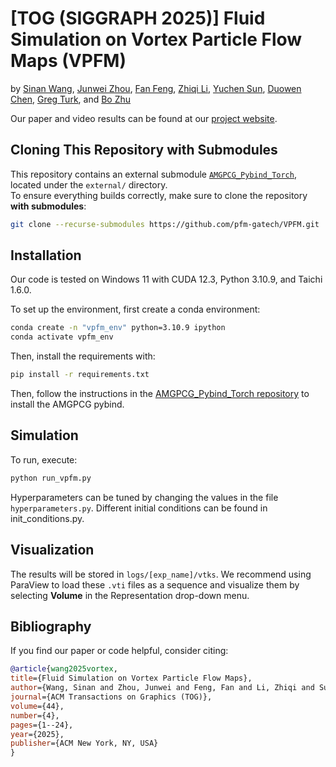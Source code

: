# [TOG (SIGGRAPH 2025)] Fluid Simulation on Vortex Particle Flow Maps (VPFM)

by [Sinan Wang](https://sinanw.com), [Junwei Zhou](https://zjw49246.github.io/website/), [Fan Feng](https://sking8.github.io/), [Zhiqi Li](https://zhiqili-cg.github.io/), [Yuchen Sun](https://yuchen-sun-cg.github.io/), [Duowen Chen](https://cdwj.github.io), [Greg Turk](https://faculty.cc.gatech.edu/~turk/), and [Bo Zhu](https://faculty.cc.gatech.edu/~bozhu/)

Our paper and video results can be found at our [project website](https://vpfm.sinanw.com/).

## Cloning This Repository with Submodules

This repository contains an external submodule [`AMGPCG_Pybind_Torch`](https://github.com/swang3081/AMGPCG_Pybind_Torch), located under the `external/` directory.  
To ensure everything builds correctly, make sure to clone the repository **with submodules**:

```bash
git clone --recurse-submodules https://github.com/pfm-gatech/VPFM.git
```

## Installation
Our code is tested on Windows 11 with CUDA 12.3, Python 3.10.9, and Taichi 1.6.0.

To set up the environment, first create a conda environment:

```bash
conda create -n "vpfm_env" python=3.10.9 ipython
conda activate vpfm_env
```

Then, install the requirements with:

```bash
pip install -r requirements.txt
```

Then, follow the instructions in the [AMGPCG_Pybind_Torch repository](https://github.com/swang3081/AMGPCG_Pybind_Torch) to install the AMGPCG pybind.

## Simulation
To run, execute:

```bash
python run_vpfm.py
```

Hyperparameters can be tuned by changing the values in the file `hyperparameters.py`. Different initial conditions can be found in init_conditions.py.

## Visualization
The results will be stored in `logs/[exp_name]/vtks`. We recommend using ParaView to load these `.vti` files as a sequence and visualize them by selecting **Volume** in the Representation drop-down menu.

## Bibliography
If you find our paper or code helpful, consider citing:

```bibtex
@article{wang2025vortex,
title={Fluid Simulation on Vortex Particle Flow Maps},
author={Wang, Sinan and Zhou, Junwei and Feng, Fan and Li, Zhiqi and Sun, Yuchen and Chen, Duowen and Turk, Greg and Zhu, Bo},
journal={ACM Transactions on Graphics (TOG)},
volume={44},
number={4},
pages={1--24},
year={2025},
publisher={ACM New York, NY, USA}
}
```

